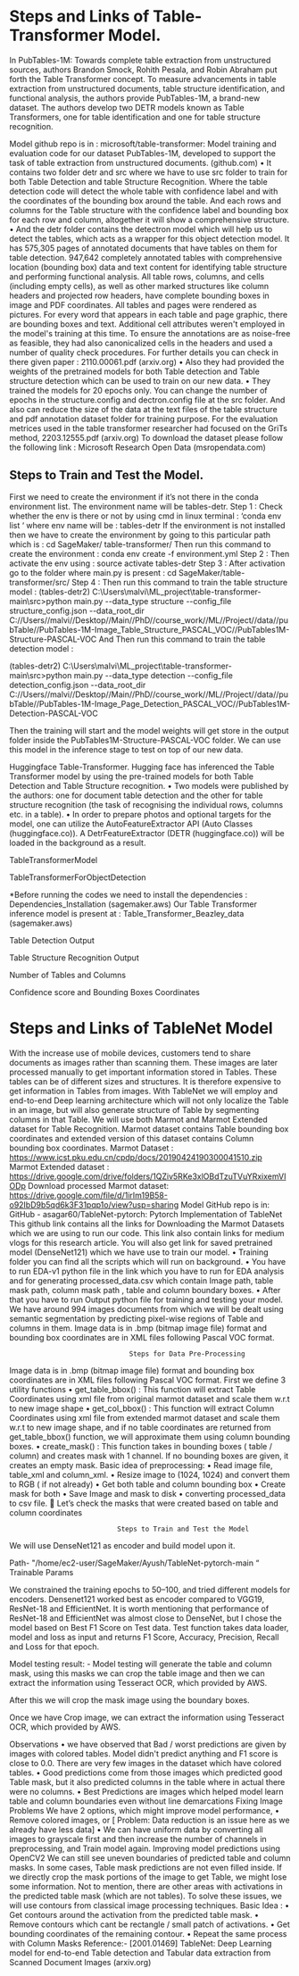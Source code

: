# Steps and Links of Table-Transformer Model.




In PubTables-1M: Towards complete table extraction from unstructured sources, authors Brandon Smock, Rohith Pesala, and Robin Abraham put forth the Table Transformer concept. To measure advancements in table extraction from unstructured documents, table structure identification, and functional analysis, the authors provide PubTables-1M, a brand-new dataset. The authors develop two DETR models known as Table Transformers, one for table identification and one for table structure recognition.

Model github repo is in : microsoft/table-transformer: Model training and evaluation code for our dataset PubTables-1M, developed to support the task of table extraction from unstructured documents. (github.com)
•	It contains two folder detr and src where we have to use src folder to train for both Table Detection and table Structure Recognition. Where the table detection code will detect the whole table with confidence label and with the coordinates of the bounding box around the table. And each rows and columns for the Table structure with the confidence label and bounding box for each row and column, altogether it will show a comprehensive structure.
•	And the detr folder contains the detectron model which will help us to detect the tables, which acts as a wrapper for this object detection model.
It has 575,305 pages of annotated documents that have tables on them for table detection. 947,642 completely annotated tables with comprehensive location (bounding box) data and text content for identifying table structure and performing functional analysis. All table rows, columns, and cells (including empty cells), as well as other marked structures like column headers and projected row headers, have complete bounding boxes in image and PDF coordinates.
All tables and pages were rendered as pictures. For every word that appears in each table and page graphic, there are bounding boxes and text. Additional cell attributes weren't employed in the model's training at this time. To ensure the annotations are as noise-free as feasible, they had also canonicalized cells in the headers and used a number of quality check procedures. For further details you can check in there given paper : 2110.00061.pdf (arxiv.org)
•	Also they had provided the weights of the pretrained models for both Table detection and Table structure detection which can be used to train on our new data.
•	They trained the models for 20 epochs only.
You can change the number of epochs in the structure.config and dectron.config file at the src folder. And also can reduce the size of the data at the text files of the table structure and pdf annotation dataset folder for training purpose.
For the evaluation metrices used in the table transformer researcher had focused on the GriTs method, 2203.12555.pdf (arxiv.org)
To download the dataset please follow the following link : Microsoft Research Open Data (msropendata.com)

## Steps to Train and Test the Model.

First we need to create the environment if it’s not there in the conda environment list. The environment name will be tables-detr. 
Step 1 : Check whether the env is there or not by using cmd in linux terminal :
‘conda env list ‘ where env name will be : tables-detr
If the environment is not installed then we have to create the environment by going to this particular path which is : cd SageMaker/ table-transformer/
Then run this command to create the environment : conda env create -f environment.yml
Step 2 : Then activate the env using : source activate tables-detr
Step 3 : After activation go to the folder where main.py is present :
cd SageMaker/table-transformer/src/
Step 4 : Then run this command to train the table structure model : 
(tables-detr2) C:\Users\malvi\ML_project\table-transformer-main\src>python main.py --data_type structure --config_file structure_config.json --data_root_dir C://Users//malvi//Desktop//Main//PhD//course_work//ML//Project//data//pubTable//PubTables-1M-Image_Table_Structure_PASCAL_VOC//PubTables1M-Structure-PASCAL-VOC
And
Then run this command to train the table detection model : 

(tables-detr2) C:\Users\malvi\ML_project\table-transformer-main\src>python main.py --data_type detection --config_file detection_config.json --data_root_dir C://Users//malvi//Desktop//Main//PhD//course_work//ML//Project//data//pubTable//PubTables-1M-Image_Page_Detection_PASCAL_VOC//PubTables1M-Detection-PASCAL-VOC 

Then the training will start and the model weights will get store in the output folder inside the PubTables1M-Structure-PASCAL-VOC folder. We can use this model in the inference stage to test on top of our new data.

Huggingface Table-Transformer.
Hugging face has inferenced the Table Transformer model by using the pre-trained models for both Table Detection and Table Structure recognition. 
•	Two models were published by the authors: one for document table detection and the other for table structure recognition (the task of recognising the individual rows, columns etc. in a table).
•	In order to prepare photos and optional targets for the model, one can utilize the AutoFeatureExtractor API (Auto Classes (huggingface.co)). A DetrFeatureExtractor (DETR (huggingface.co)) will be loaded in the background as a result.


TableTransformerModel
 

TableTransformerForObjectDetection
 

*Before running the codes we need to install the dependencies : Dependencies_Installation (sagemaker.aws)
Our Table Transformer inference model is present at : Table_Transformer_Beazley_data (sagemaker.aws)

Table Detection Output

 

 



Table Structure Recognition Output

 


 
Number of Tables and Columns
 

Confidence score and Bounding Boxes Coordinates
 




# Steps and Links of TableNet Model

With the increase use of mobile devices, customers tend to share documents as images rather than scanning them. These images are later processed manually to get important information stored in Tables. These tables can be of different sizes and structures. It is therefore expensive to get information in Tables from images.
With TableNet we will employ and end-to-end Deep learning architecture which will not only localize the Table in an image, but will also generate structure of Table by segmenting columns in that Table.
We will use both Marmot and Marmot Extended dataset for Table Recognition. Marmot dataset contains Table bounding box coordinates and extended version of this dataset contains Column bounding box coordinates.
Marmot Dataset : https://www.icst.pku.edu.cn/cpdp/docs/20190424190300041510.zip 
Marmot Extended dataset : https://drive.google.com/drive/folders/1QZiv5RKe3xlOBdTzuTVuYRxixemVIODp
Download processed Marmot dataset: https://drive.google.com/file/d/1irIm19B58-o92IbD9b5qd6k3F31pqp1o/view?usp=sharing
Model GitHub repo is in:
GitHub - asagar60/TableNet-pytorch: Pytorch Implementation of TableNet
This github link contains all the links for Downloading the Marmot Datasets which we are using to run our code. This link also contain links for medium vlogs for this research article. You will also get link for saved pretrained model (DenseNet121) which we have use to train our model.
•	Training folder you can find all the scripts which will run on background.
•	You have to  run EDA-v1 python file in the link which you have to run for EDA analysis and for generating processed_data.csv which contain Image path, table mask path, column mask path , table and column boundary boxes.
•	After that you have to run Output python file for training and testing your model.
We have around 994 images documents from which we will be dealt using semantic segmentation by predicting pixel-wise regions of Table and columns in them.
Image data is in .bmp (bitmap image file) format and bounding box coordinates are in XML files following Pascal VOC format.
 
                                  Steps for Data Pre-Processing
Image data is in .bmp (bitmap image file) format and bounding box coordinates are in XML files following Pascal VOC format.
First we define 3 utility functions
•	get_table_bbox() : This function will extract Table Coordinates using xml file from original marmot dataset and scale them w.r.t to new image shape
•	get_col_bbox() : This function will extract Column Coordinates using xml file from extended marmot dataset and scale them w.r.t to new image shape, and if no table coordinates are returned from get_table_bbox() function, we will approximate them using column bounding boxes.
•	create_mask() : This function takes in bounding boxes ( table / column) and creates mask with 1 channel. If no bounding boxes are given, it creates an empty mask.
Basic idea of preprocessing:
•	Read image file, table_xml and column_xml.
•	Resize image to (1024, 1024) and convert them to RGB ( if not already)
•	Get both table and column bounding box
•	Create mask for both
•	Save Image and mask to disk
•	converting processed_data to csv file.
	Let’s check the masks that were created based on table and column coordinates
 

                               Steps to Train and Test the Model
We will use DenseNet121 as encoder and build model upon it.
 
Path-  "/home/ec2-user/SageMaker/Ayush/TableNet-pytorch-main “
Trainable Params
 
We constrained the training epochs to 50–100, and tried different models for encoders.
 Densenet121 worked best as encoder compared to VGG19, ResNet-18 and EfficientNet. It is worth mentioning that performance of ResNet-18 and EfficientNet was almost close to DenseNet, but I chose the model based on Best F1 Score on Test data.
Test function takes data loader, model and loss as input and returns F1 Score, Accuracy, Precision, Recall and Loss for that epoch.
 
 
Model testing result: - Model testing will generate the table and column mask, using this masks we can crop the table image and then we can extract the information using Tesseract OCR, which provided by AWS.

 
After this we will crop the mask image using the boundary boxes.
 
Once we have Crop image, we can extract the information using Tesseract OCR, which provided by AWS.
 
Observations
•	we have observed   that Bad / worst predictions are given by images with colored tables. Model didn't predict anything and F1 score is close to 0.0. There are very few images in the dataset which have colored tables.
•	Good predictions come from those images which predicted good Table mask, but it also predicted columns in the table where in actual there were no columns.
•	Best Predictions are images which helped model learn table and column boundaries even without line demarcations
Fixing Image Problems
We have 2 options, which might improve model performance,
•	Remove colored images, or [ Problem: Data reduction is an issue here as we already have less data]
•	We can have uniform data by converting all images to grayscale first and then increase the number of channels in preprocessing, and Train model again.
Improving model predictions using OpenCV2
We can still see uneven boundaries of predicted table and column masks. In some cases, Table mask predictions are not even filled inside. If we directly crop the mask portions of the image to get Table, we might lose some information. Not to mention, there are other areas with activations in the predicted table mask (which are not tables).
To solve these issues, we will use contours from classical image processing techniques.
Basic Idea :
•	Get contours around the activation from the predicted table mask.
•	Remove contours which cant be rectangle / small patch of activations.
•	Get bounding coordinates of the remaining contour.
•	Repeat the same process with Column Masks
Reference:- [2001.01469] TableNet: Deep Learning model for end-to-end Table detection and Tabular data extraction from Scanned Document Images (arxiv.org)



















